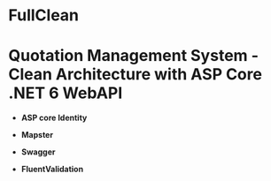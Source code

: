 # FullClean

<div class="text-center alert alert-dark">
    <h1 class="display-4">Quotation Management System - Clean Architecture with ASP Core .NET 6 WebAPI </h1>
    <ul>
        <li> 
            <p>
                <strong> ASP core Identity</strong>
            </p>
        </li>
         <li> 
            <p>
                <strong> Mapster </strong>
            </p>
        </li>
         <li> 
            <p>
                <strong> Swagger </strong>
            </p>
        </li>
        <li> 
            <p>
                <strong> FluentValidation </strong>
            </p>
        </li>
    </ul>
</div>
